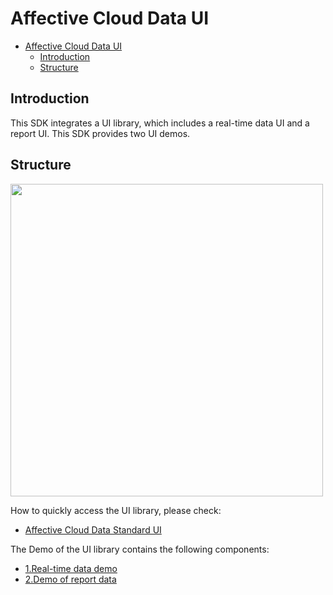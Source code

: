 # Affective Cloud Data UI

- [Affective Cloud Data UI](#affective-cloud-data-ui)
  - [Introduction](#introduction)
  - [Structure](#structure)

## Introduction

This SDK integrates a UI library, which includes a real-time data UI and a report UI. This SDK provides two UI demos.

## Structure

<img src="https://github.com/Entertech/Enter-AffectiveCloud-iOS-SDK/blob/master/img/7.png" width="500">

How to quickly access the UI library, please check:
- [Affective Cloud Data Standard UI](EnterAffectiveCloudUI/)

The Demo of the UI library contains the following components:
- [1.Real-time data demo](EnterRealtimeUIDemo/)
- [2.Demo of report data](EnterReportUIDemo/)